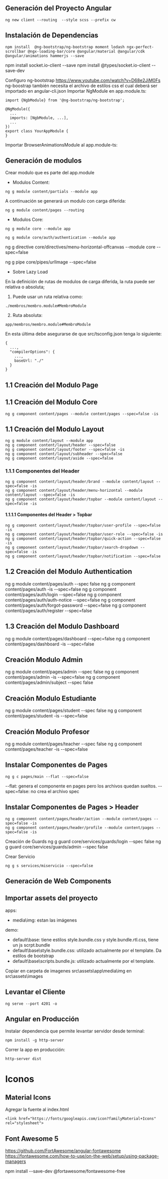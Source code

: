 ## Generación del Proyecto Angular
```
ng new client --routing  --style scss --prefix cw
```

## Instalación de Dependencias
```
npm install  @ng-bootstrap/ng-bootstrap moment lodash ngx-perfect-scrollbar @ngx-loading-bar/core @angular/material @angular/cdk @angular/animations hammerjs --save
```
npm install socket.io-client --save
npm install @types/socket.io-client --save-dev


Configuro ng-bootstrap
https://www.youtube.com/watch?v=D68e2JiM0Fs
ng-boostrap también necesita el archivo de estilos css el cual deberá ser importado en angular-cli.json
Importar NgModule en app.module.ts:

```
import {NgbModule} from '@ng-bootstrap/ng-bootstrap';

@NgModule({
  ...
  imports: [NgbModule, ...],
  ...
})
export class YourAppModule {
}
```

Importar BrowserAnimationsModule al app.module-ts:


## Generación de modulos
Crear modulo que es parte del app.module

+ Modulos Content:

```
ng g module content/partials --module app
```

A continuación se generará un modulo con carga diferida:
```
ng g module content/pages --routing
```


+ Modulos Core:

```
ng g module core --module app
```
```
ng g module core/auth/authentication --module app
```

ng g directive core/directives/menu-horizontal-offcanvas --module core --spec=false

ng g pipe core/pipes/urlImage --spec=false
+ Sobre Lazy Load

En la definición de rutas de modulos de carga diferida, la ruta puede ser relativa o absoluta;
1) Puede usar un ruta relativa como:
```
./membros/membro.module#MembroModule
```
2) Ruta absoluta:
```
app/membros/membro.module#MembroModule
```
En esta última debe asegurarse de que src/tsconfig.json tenga lo siguiente:
```
{
  ...,
  "compilerOptions": {
    ...,
    baseUrl: "./"
  }
}
```

## 1.1 Creación del Modulo Page


## 1.1 Creación del Modulo Core

```
ng g component content/pages --module content/pages --spec=false -is
```


## 1.1 Creación del Modulo Layout

```
ng g module content/layout --module app
ng g component content/layout/header --spec=false
ng g component content/layout/footer --spec=false -is
ng g component content/layout/subheader --spec=false
ng g component content/layout/aside --spec=false
```
### 1.1.1 Componentes del Header

```
ng g component content/layout/header/brand --module content/layout --spec=false -is
ng g component content/layout/header/menu-horizontal --module content/layout --spec=false -is
ng g component content/layout/header/topbar --module content/layout --spec=false -is
```

#### 1.1.1.1 Componentes del Header > Topbar
```
ng g component content/layout/header/topbar/user-profile --spec=false -is
ng g component content/layout/header/topbar/user-role --spec=false -is
ng g component content/layout/header/topbar/quick-action --spec=false -is
ng g component content/layout/header/topbar/search-dropdown --spec=false -is
ng g component content/layout/header/topbar/notification --spec=false

```

##  1.2 Creación del Modulo Authentication
ng g module content/pages/auth --spec false
ng g component content/pages/auth -is --spec=false
ng g component content/pages/auth/login --spec=false
ng g component content/pages/auth/auth-notice --spec=false
ng g component content/pages/auth/forgot-password --spec=false
ng g component content/pages/auth/register --spec=false



## 1.3 Creación del Modulo Dashboard
ng g module content/pages/dashboard --spec=false
ng g component content/pages/dashboard -is --spec=false

## Creación Modulo Admin

ng g module content/pages/admin --spec false
ng g component content/pages/admin -is --spec=false
ng g component content/pages/admin/subject --spec false


## Creación Modulo Estudiante
ng g module content/pages/student --spec false
ng g component content/pages/student -is --spec=false

## Creación Modulo Profesor
ng g module content/pages/teacher --spec false
ng g component content/pages/teacher -is --spec=false


## Instalar Componentes de Pages

```
ng g c pages/main --flat --spec=false
```
--flat: genera el componente en pages pero los archivos quedan sueltos.
--spec=false: no crea el archivo spec

## Instalar Componentes de Pages > Header

```
ng g component content/pages/header/action --module content/pages --spec=false -is
ng g component content/pages/header/profile --module content/pages --spec=false -is
```


Creación de Guards
ng g guard core/services/guards/login --spec false
ng g guard core/services/guards/admin --spec false





Crear Servicio
```
ng g s services/miservicio --spec=false
```

## Generación de Web Components


## Importar assets del proyecto
apps: 
+ media\img: estan las imágenes

demo: 
+ default\base: tiene estilos style.bundle.css y style.bundle.rtl.css, tiene un js scrpt.bundle
+ default\base\style.bundle.css: utilizado actualmente por el template. Da estilos de bootstrap
+ default\base\scripts.bundle.js: utilizado actualmente por el template.


Copiar en carpeta de imagenes
src\assets\app\media\img
en src\assets\images


## Levantar el Cliente

```
ng serve --port 4201 -o
```

## Angular en Producción

Instalar dependencia que permite levantar servidor desde terminal:

```
npm install -g http-server
```

Correr la app en producción:

```
http-server dist
```


# Iconos

## Material Icons
Agregar la fuente al index.html
```
<link href="https://fonts/googleapis.com/icon?familyMaterial+Icons" rel="stylesheet">
```
## Font Awesome 5

https://github.com/FortAwesome/angular-fontawesome
https://fontawesome.com/how-to-use/on-the-web/setup/using-package-managers

npm install --save-dev @fortawesome/fontawesome-free
